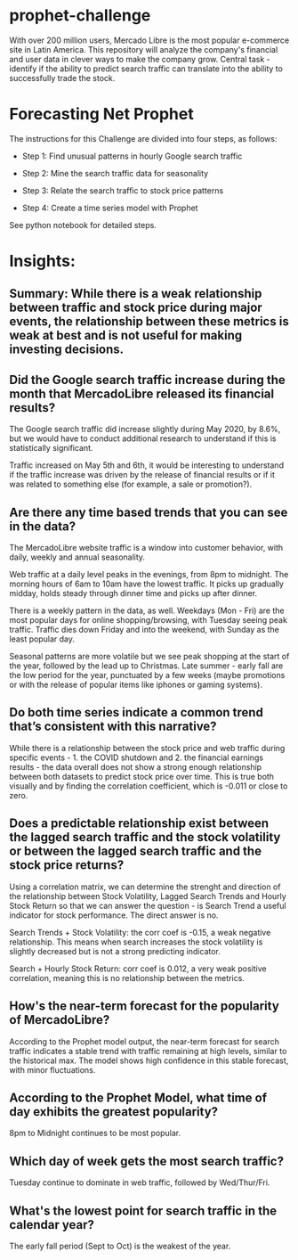 # prophet-challenge
With over 200 million users, Mercado Libre is the most popular e-commerce site in Latin America. This repository will analyze the company's financial and user data in clever ways to make the company grow. Central task - identify if the ability to predict search traffic can translate into the ability to successfully trade the stock.


# Forecasting Net Prophet

The instructions for this Challenge are divided into four steps, as follows:

* Step 1: Find unusual patterns in hourly Google search traffic

* Step 2: Mine the search traffic data for seasonality

* Step 3: Relate the search traffic to stock price patterns

* Step 4: Create a time series model with Prophet

See python notebook for detailed steps.

# Insights:

## Summary: While there is a weak relationship between traffic and stock price during major events, the relationship between these metrics is weak at best and is not useful for making investing decisions. 

## Did the Google search traffic increase during the month that MercadoLibre released its financial results?

The Google search traffic did increase slightly during May 2020, by 8.6%, but we would have to conduct additional research to understand if this is statistically significant.

Traffic increased on May 5th and 6th, it would be interesting to understand if the traffic increase was driven by the release of financial results or if it was related to something else (for example, a sale or promotion?).

## Are there any time based trends that you can see in the data?

The MercadoLibre website traffic is a window into customer behavior, with daily, weekly and annual seasonality.

Web traffic at a daily level peaks in the evenings, from 8pm to midnight. The morning hours of 6am to 10am have the lowest traffic. It picks up gradually midday, holds steady through dinner time and picks up after dinner.

There is a weekly pattern in the data, as well. Weekdays (Mon - Fri) are the most popular days for online shopping/browsing, with Tuesday seeing peak traffic. Traffic dies down Friday and into the weekend, with Sunday as the least popular day.

Seasonal patterns are more volatile but we see peak shopping at the start of the year, followed by the lead up to Christmas. Late summer - early fall are the low period for the year, punctuated by a few weeks (maybe promotions or with the release of popular items like iphones or gaming systems).


## Do both time series indicate a common trend that’s consistent with this narrative?

While there is a relationship between the stock price and web traffic during specific events - 1. the COVID shutdown and 2. the financial earnings results - the data overall does not show a strong enough relationship between both datasets to predict stock price over time. This is true both visually and by finding the correlation coefficient, which is -0.011 or close to zero.

## Does a predictable relationship exist between the lagged search traffic and the stock volatility or between the lagged search traffic and the stock price returns?

Using a correlation matrix, we can determine the strenght and direction of the relationship between Stock Volatility, Lagged Search Trends and Hourly Stock Return so that we can answer the question - is Search Trend a useful indicator for stock performance. The direct answer is no.

Search Trends + Stock Volatility: the corr coef is -0.15, a weak negative relationship. This means when search increases the stock volatility is slightly decreased but is not a strong predicting indicator.

Search + Hourly Stock Return: corr coef is 0.012, a very weak positive correlation, meaning this is no relationship between the metrics.

##  How's the near-term forecast for the popularity of MercadoLibre?

According to the Prophet model output, the near-term forecast for search traffic indicates a stable trend with traffic remaining at high levels, similar to the historical max. The model shows high confidence in this stable forecast, with minor fluctuations.

## According to the Prophet Model, what time of day exhibits the greatest popularity?

8pm to Midnight continues to be most popular.

## Which day of week gets the most search traffic?
   
Tuesday continue to dominate in web traffic, followed by Wed/Thur/Fri.

## What's the lowest point for search traffic in the calendar year?

The early fall period (Sept to Oct) is the weakest of the year.
